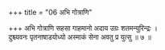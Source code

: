 +++
title = "06 अभि गोत्राणि"

+++
अभि गोत्राणि सहसा गाहमानो अदाय उग्रः शतमन्युरिन्द्रः ।  
दुश्च्यवनः पृतनाषाडयोध्यो अस्माकं सेना अवतु प्र युत्सु ॥ ७ ॥